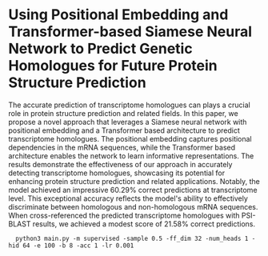 # Using Positional Embedding and Transformer-based Siamese Neural Network to Predict Genetic Homologues for Future Protein Structure Prediction
The accurate prediction of transcriptome homologues can plays a crucial role in protein structure prediction and related fields. In this paper, we propose a novel approach that leverages a Siamese neural network with positional embedding and a Transformer based architecture to predict transcriptome homologues. The positional embedding captures positional dependencies in the mRNA sequences, while the Transformer based architecture enables the network to learn informative representations. The results demonstrate the effectiveness of our approach in accurately detecting transcriptome homologues, showcasing its potential for enhancing protein structure prediction and related applications. Notably, the model achieved an impressive 60.29\% correct predictions at transcriptome level. This exceptional accuracy reflects the model's ability to effectively discriminate between homologous and non-homologous mRNA sequences. When cross-referenced the predicted transcriptome homologues with PSI-BLAST results, we achieved a modest score of 21.58\% correct predictions. 
      
      python3 main.py -m supervised -sample 0.5 -ff_dim 32 -num_heads 1 -hid 64 -e 100 -b 8 -acc 1 -lr 0.001
